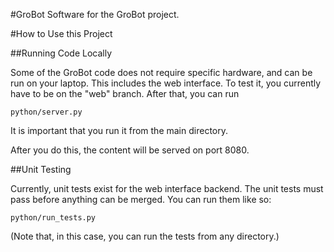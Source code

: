 #GroBot
Software for the GroBot project.

#How to Use this Project

##Running Code Locally

Some of the GroBot code does not require specific hardware, and can be run on
your laptop. This includes the web interface. To test it, you currently have to
be on the "web" branch. After that, you can run

```
python/server.py
```

It is important that you run it from the main directory.

After you do this, the content will be served on port 8080.

##Unit Testing

Currently, unit tests exist for the web interface backend. The unit tests must
pass before anything can be merged. You can run them like so:

```
python/run_tests.py
```

(Note that, in this case, you can run the tests from any directory.)
